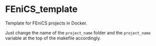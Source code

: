 # FEniCS_template
Template for FEniCS projects in Docker.

Just change the name of the `project_name` folder and the `project_name` variable at the top of the makefile accordingly.

